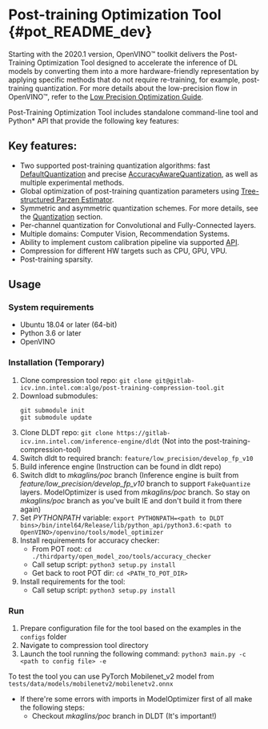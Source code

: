 # Post-training Optimization Tool {#pot_README_dev}

Starting with the 2020.1 version, OpenVINO&trade; toolkit delivers the Post-Training Optimization Tool designed to accelerate the inference of DL models by converting them into a more hardware-friendly representation by applying specific methods that do not require re-training, for example, post-training quantization.
For more details about the low-precision flow in OpenVINO&trade;, refer to the [Low Precision Optimization Guide](docs/LowPrecisionOptimizationGuide.md).

Post-Training Optimization Tool includes standalone command-line tool and Python* API that provide the following key features:

## Key features:

* Two supported post-training quantization algorithms: fast [DefaultQuantization](openvino/tools/pot/algorithms/quantization/default/README.md) and precise [AccuracyAwareQuantization](openvino/tools/pot/algorithms/quantization/accuracy_aware/README.md), as well as multiple experimental methods.
* Global optimization of post-training quantization parameters using [Tree-structured Parzen Estimator](openvino/tools/pot/optimization/tpe/README.md).
* Symmetric and asymmetric quantization schemes. For more details, see the [Quantization](openvino/tools/pot/algorithms/quantization/README.md) section.
* Per-channel quantization for Convolutional and Fully-Connected layers.
* Multiple domains: Computer Vision, Recommendation Systems.
* Ability to implement custom calibration pipeline via supported [API](openvino/tools/pot/api/README.md).
* Compression for different HW targets such as CPU, GPU, VPU.
* Post-training sparsity.

## Usage

### System requirements
- Ubuntu 18.04 or later (64-bit)
- Python 3.6 or later
- OpenVINO

### Installation (Temporary)
1) Clone compression tool repo: `git clone git@gitlab-icv.inn.intel.com:algo/post-training-compression-tool.git`
2) Download submodules:
   ```
   git submodule init
   git submodule update
   ```
3) Clone DLDT repo: `git clone https://gitlab-icv.inn.intel.com/inference-engine/dldt` (Not into the post-training-compression-tool)
4) Switch dldt to required branch: `feature/low_precision/develop_fp_v10`
5) Build inference engine (Instruction can be found in dldt repo)
6) Switch dldt to _mkaglins/poc_ branch (Inference engine is built from _feature/low_precision/develop_fp_v10_ branch to support `FakeQuantize` layers. ModelOptimizer is used from _mkaglins/poc_ branch. So stay on _mkaglins/poc_ branch as you've built IE and don't build it from there again)
7) Set _PYTHONPATH_ variable: `export PYTHONPATH=<path to DLDT bins>/bin/intel64/Release/lib/python_api/python3.6:<path to OpenVINO>/openvino/tools/model_optimizer`
8) Install requirements for accuracy checker:
    - From POT root: `cd ./thirdparty/open_model_zoo/tools/accuracy_checker`
    - Call setup script: `python3 setup.py install`
    - Get back to root POT dir: `cd <PATH_TO_POT_DIR>`
9) Install requirements for the tool:
    - Call setup script: `python3 setup.py install`

### Run
1) Prepare configuration file for the tool based on the examples in the `configs` folder
2) Navigate to compression tool directory
3) Launch the tool running the following command:
    `python3 main.py -c <path to config file> -e`

To test the tool you can use PyTorch Mobilenet_v2 model from `tests/data/models/mobilenetv2/mobilenetv2.onnx`

 - If there're some errors with imports in ModelOptimizer first of all make the following steps:
    - Checkout _mkaglins/poc_ branch in DLDT (It's important!)
